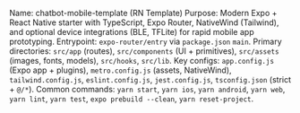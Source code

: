 Name: chatbot-mobile-template (RN Template)
Purpose: Modern Expo + React Native starter with TypeScript, Expo Router, NativeWind (Tailwind), and optional device integrations (BLE, TFLite) for rapid mobile app prototyping.
Entrypoint: `expo-router/entry` via `package.json` `main`.
Primary directories: `src/app` (routes), `src/components` (UI + primitives), `src/assets` (images, fonts, models), `src/hooks`, `src/lib`.
Key configs: `app.config.js` (Expo app + plugins), `metro.config.js` (assets, NativeWind), `tailwind.config.js`, `eslint.config.js`, `jest.config.js`, `tsconfig.json` (strict + `@/*`).
Common commands: `yarn start`, `yarn ios`, `yarn android`, `yarn web`, `yarn lint`, `yarn test`, `expo prebuild --clean`, `yarn reset-project`.